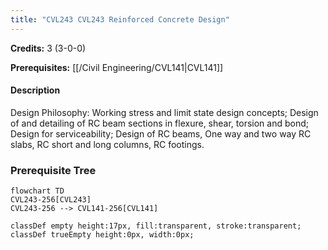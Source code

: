 ```yaml
---
title: "CVL243 CVL243 Reinforced Concrete Design"
---
```

**Credits:** 3 (3-0-0)

**Prerequisites:** [[/Civil Engineering/CVL141|CVL141]]

#### Description
Design Philosophy: Working stress and limit state design concepts; Design of and detailing of RC beam sections in flexure, shear, torsion and bond; Design for serviceability; Design of RC beams, One way and two way RC slabs, RC short and long columns, RC footings.

### Prerequisite Tree

```mermaid
flowchart TD
CVL243-256[CVL243]
CVL243-256 --> CVL141-256[CVL141]

classDef empty height:17px, fill:transparent, stroke:transparent;
classDef trueEmpty height:0px, width:0px;
```